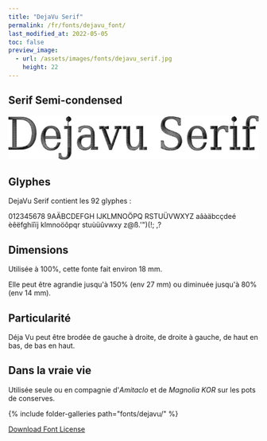 ```yaml
---
title: "DejaVu Serif"
permalink: /fr/fonts/dejavu_font/
last_modified_at: 2022-05-05
toc: false
preview_image:
  - url: /assets/images/fonts/dejavu_serif.jpg
    height: 22
---
```

## Serif Semi-condensed

![Deja Vue Serif Semi-condensed](/assets/images/fonts/dejavu_serif.jpg)

## Glyphes 
DejaVu Serif contient les 92 glyphes :

	
012345678
9AÄBCDEFGH
IJKLMNOÖPQ
RSTUÜVWXYZ
aâàäbcçdeé
èêëfghiîïj
klmnoöôpqr
stuùüûvwxy
z@ß.'")(!;
,?

## Dimensions

Utilisée à 100%, cette fonte fait environ 18 mm.

Elle peut être agrandie jusqu'à 150% (env 27 mm) ou diminuée jusqu'à 80% (env 14 mm).


## Particularité

Déja Vu peut être brodée de gauche à droite, de droite à gauche, de haut en bas, de bas en haut.

## Dans la vraie vie

Utilisée seule ou en compagnie d'*Amitaclo* et de *Magnolia KOR* sur les pots de conserves.

{% include folder-galleries path="fonts/dejavu/" %}


[Download Font License](https://github.com/inkstitch/inkstitch/tree/main/fonts/dejavufont/LICENSE)
